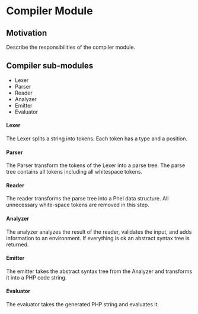# Compiler Module

## Motivation

Describe the responsibilities of the compiler module.

## Compiler sub-modules

- Lexer
- Parser
- Reader
- Analyzer
- Emitter
- Evaluator

#### Lexer

The Lexer splits a string into tokens. Each token has a type and a position.

#### Parser

The Parser transform the tokens of the Lexer into a parse tree. The parse tree contains all tokens including all whitespace tokens.

#### Reader

The reader transforms the parse tree into a Phel data structure. All unnecessary white-space tokens are removed in this step.

#### Analyzer

The analyzer analyzes the result of the reader, validates the input, and adds information to an environment. If everything is ok an abstract syntax tree is returned.

#### Emitter

The emitter takes the abstract syntax tree from the Analyzer and transforms it into a PHP code string.

#### Evaluator

The evaluator takes the generated PHP string and evaluates it.
